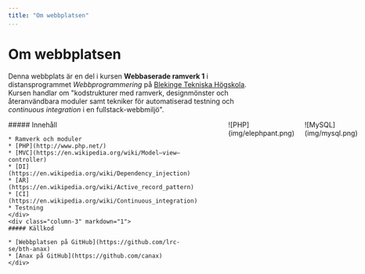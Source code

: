 ```yaml
---
title: "Om webbplatsen"
...
```


Om webbplatsen
==============

Denna webbplats är en del i kursen **Webbaserade ramverk 1** i distansprogrammet *Webbprogrammering* på [Blekinge Tekniska Högskola](http://www.bth.se/). 
Kursen handlar om "kodstrukturer med ramverk, designmönster och återanvändbara moduler samt tekniker för automatiserad testning och *continuous integration* i en fullstack-webbmiljö".

<div class="spacer"></div>

<div class="columns">
    <div class="column-3" markdown="1">
    ##### Innehåll
    
    * Ramverk och moduler
    * [PHP](http://www.php.net/)
    * [MVC](https://en.wikipedia.org/wiki/Model–view–controller)
    * [DI](https://en.wikipedia.org/wiki/Dependency_injection)
    * [AR](https://en.wikipedia.org/wiki/Active_record_pattern)
    * [CI](https://en.wikipedia.org/wiki/Continuous_integration)
    * Testning
    </div>
    <div class="column-3" markdown="1">
    ##### Källkod
    
    * [Webbplatsen på GitHub](https://github.com/lrc-se/bth-anax)
    * [Anax på GitHub](https://github.com/canax)
    </div>
</div>

<div class="spacer"></div>
<div class="spacer"></div>

<div class="columns">
    <div class="column-2 center" markdown="1">
    ![PHP](img/elephpant.png)
    </div>
    <div class="column-2 center" markdown="1">
    ![MySQL](img/mysql.png)
    </div>
</div>